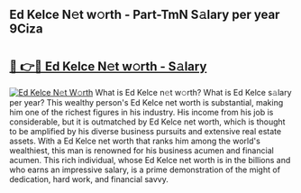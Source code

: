 ## Ed Kelce N𝚎t w𝚘rth - Part-TmN S𝚊lary per year 9Ciza

# <h2><a href="http://gc4a5av.nevu.top/?p=Ed+Kelce">🔗 👉🔴 Ed Kelce N𝚎t w𝚘rth - S𝚊lary</a></h2>

[![Ed Kelce N𝚎t W𝚘rth](https://i.imgur.com/Oavwk0R.jpeg)](http://gc4a5av.nevu.top/?p=Ed+Kelce)
What is Ed Kelce n𝚎t w𝚘rth? What is Ed Kelce s𝚊lary per year?
This wealthy person's Ed Kelce net worth is substantial, making him one of the richest figures in his industry. His income from his job is considerable, but it is outmatched by Ed Kelce net worth, which is thought to be amplified by his diverse business pursuits and extensive real estate assets. With a Ed Kelce net worth that ranks him among the world's wealthiest, this man is renowned for his business acumen and financial acumen. This rich individual, whose Ed Kelce net worth is in the billions and who earns an impressive salary, is a prime demonstration of the might of dedication, hard work, and financial savvy.
